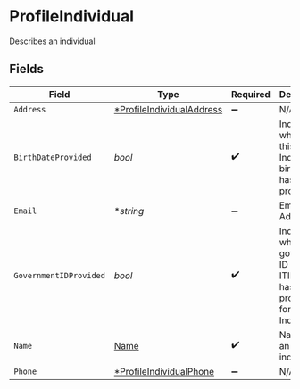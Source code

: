 # ProfileIndividual

Describes an individual


## Fields

| Field                                                                                     | Type                                                                                      | Required                                                                                  | Description                                                                               | Example                                                                                   |
| ----------------------------------------------------------------------------------------- | ----------------------------------------------------------------------------------------- | ----------------------------------------------------------------------------------------- | ----------------------------------------------------------------------------------------- | ----------------------------------------------------------------------------------------- |
| `Address`                                                                                 | [*ProfileIndividualAddress](../../models/shared/profileindividualaddress.md)              | :heavy_minus_sign:                                                                        | N/A                                                                                       |                                                                                           |
| `BirthDateProvided`                                                                       | *bool*                                                                                    | :heavy_check_mark:                                                                        | Indicates whether this Individual's birth date has been provided                          |                                                                                           |
| `Email`                                                                                   | **string*                                                                                 | :heavy_minus_sign:                                                                        | Email Address                                                                             | amanda@classbooker.dev                                                                    |
| `GovernmentIDProvided`                                                                    | *bool*                                                                                    | :heavy_check_mark:                                                                        | Indicates whether a government ID (SSN, ITIN, etc.) has been provided for this Individual |                                                                                           |
| `Name`                                                                                    | [Name](../../models/shared/name.md)                                                       | :heavy_check_mark:                                                                        | Name for an individual                                                                    |                                                                                           |
| `Phone`                                                                                   | [*ProfileIndividualPhone](../../models/shared/profileindividualphone.md)                  | :heavy_minus_sign:                                                                        | N/A                                                                                       |                                                                                           |